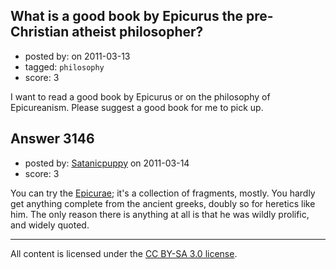 ## What is a good book by Epicurus the pre-Christian atheist philosopher?

- posted by: [](https://stackexchange.com/users/-1/1264-user1264) on 2011-03-13
- tagged: `philosophy`
- score: 3

I want to read a good book by Epicurus or on the philosophy of Epicureanism. Please suggest a good book for me to pick up. 


## Answer 3146

- posted by: [Satanicpuppy](https://stackexchange.com/users/-1/169-satanicpuppy) on 2011-03-14
- score: 3

You can try the <a href="http://www.epicurus.info/etexts/epicurea.html">Epicurae</a>; it's a collection of fragments, mostly. You hardly get anything complete from the ancient greeks, doubly so for heretics like him. The only reason there is anything at all is that he was wildly prolific, and widely quoted.



---

All content is licensed under the [CC BY-SA 3.0 license](https://creativecommons.org/licenses/by-sa/3.0/).

